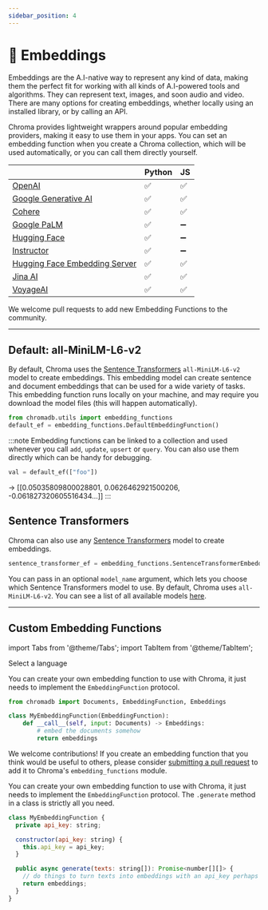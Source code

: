 ```yaml
---
sidebar_position: 4
---
```


# 🧬 Embeddings

Embeddings are the A.I-native way to represent any kind of data, making them the perfect fit for working with all kinds of A.I-powered tools and algorithms. They can represent text, images, and soon audio and video. There are many options for creating embeddings, whether locally using an installed library, or by calling an API.

Chroma provides lightweight wrappers around popular embedding providers, making it easy to use them in your apps. You can set an embedding function when you create a Chroma collection, which will be used automatically, or you can call them directly yourself.

<div class="special_table"></div>

|                                                                            | Python | JS |
|----------------------------------------------------------------------------|-----------|---------------|
| [OpenAI](/embeddings/openai)                                               | ✅  | ✅ |
| [Google Generative AI](/embeddings/google-gemini)                          | ✅  | ✅ |
| [Cohere](/embeddings/cohere)                                               | ✅  | ✅ |
| [Google PaLM](/embeddings/google-palm)                                     | ✅  | ➖ |
| [Hugging Face](/embeddings/hugging-face)                                   | ✅  | ➖ |
| [Instructor](/embeddings/instructor)                                       | ✅  | ➖ |
| [Hugging Face Embedding Server](/embeddings/hugging-face-embedding-server) | ✅  | ✅ |
| [Jina AI](/embeddings/jinaai)                                              | ✅  | ✅ |
| [VoyageAI](/embeddings/voyageai)                                           | ✅  | ✅ |

We welcome pull requests to add new Embedding Functions to the community.

***

## Default: all-MiniLM-L6-v2

By default, Chroma uses the [Sentence Transformers](https://www.sbert.net/) `all-MiniLM-L6-v2` model to create embeddings. This embedding model can create sentence and document embeddings that can be used for a wide variety of tasks. This embedding function runs locally on your machine, and may require you download the model files (this will happen automatically).

```python
from chromadb.utils import embedding_functions
default_ef = embedding_functions.DefaultEmbeddingFunction()
```

:::note
Embedding functions can be linked to a collection and used whenever you call `add`, `update`, `upsert` or `query`. You can also use them directly which can be handy for debugging. 
```py
val = default_ef(["foo"])
```
-> [[0.05035809800028801, 0.0626462921500206, -0.061827320605516434...]]
:::


<!-- 
## Transformers.js

Chroma can use [Transformers.js](https://github.com/xenova/transformers.js) to create embeddings locally on the machine. Transformers uses the 'Xenova/all-MiniLM-L6-v2' model. Make sure you have installed Transformers.js by running ```npm install @xenova/transformers``` from the commandline. 

```javascript
const {ChromaClient} = require('chromadb');
const client = new ChromaClient({path: "http://localhost:8000"});
const {TransformersEmbeddingFunction} = require('chromadb');
const embedder = new TransformersEmbeddingFunction();

(async () => {
    // create the collection called name
    const collection = await client.getOrCreateCollection({name: "name", embeddingFunction: embedder})

    // add documents to the collection
    await collection.add({
        ids: ["id1", "id2", "id3"],
        metadatas: [{"chapter": "3", "verse": "16"}, {"chapter": "3", "verse": "5"}, {"chapter": "29", "verse": "11"}], 
        documents: ["lorem ipsum...", "doc2", "doc3"], 
    })

    // query the collection
    const results = await collection.query({
        nResults: 2, 
        queryTexts: ["lorem ipsum"]
    }) 
})();

``` -->

<Tabs queryString groupId="lang" className="hideTabSwitcher">
<TabItem value="py" label="Python">

## Sentence Transformers

Chroma can also use any [Sentence Transformers](https://www.sbert.net/) model to create embeddings.

```python
sentence_transformer_ef = embedding_functions.SentenceTransformerEmbeddingFunction(model_name="all-MiniLM-L6-v2")
```

You can pass in an optional `model_name` argument, which lets you choose which Sentence Transformers model to use. By default, Chroma uses `all-MiniLM-L6-v2`. You can see a list of all available models [here](https://www.sbert.net/docs/pretrained_models.html).

</TabItem>
<TabItem value="js" label="JavaScript">
</TabItem>
</Tabs>


***


## Custom Embedding Functions

import Tabs from '@theme/Tabs';
import TabItem from '@theme/TabItem';

<div class="select-language">Select a language</div>

<Tabs queryString groupId="lang">
<TabItem value="py" label="Python"></TabItem>
<TabItem value="js" label="JavaScript"></TabItem>
</Tabs>

<Tabs queryString groupId="lang" className="hideTabSwitcher">
<TabItem value="py" label="Python">

You can create your own embedding function to use with Chroma, it just needs to implement the `EmbeddingFunction` protocol.

```python
from chromadb import Documents, EmbeddingFunction, Embeddings

class MyEmbeddingFunction(EmbeddingFunction):
    def __call__(self, input: Documents) -> Embeddings:
        # embed the documents somehow
        return embeddings
```

We welcome contributions! If you create an embedding function that you think would be useful to others, please consider [submitting a pull request](https://github.com/chroma-core/chroma) to add it to Chroma's `embedding_functions` module.


</TabItem>
<TabItem value="js" label="JavaScript">

You can create your own embedding function to use with Chroma, it just needs to implement the `EmbeddingFunction` protocol. The `.generate` method in a class is strictly all you need.

```javascript
class MyEmbeddingFunction {
  private api_key: string;

  constructor(api_key: string) {
    this.api_key = api_key;
  }

  public async generate(texts: string[]): Promise<number[][]> {
    // do things to turn texts into embeddings with an api_key perhaps
    return embeddings;
  }
}
```

</TabItem>

</Tabs>

